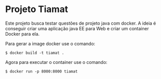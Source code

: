 # Projeto Tiamat

Este projeto busca testar questões de projeto java com docker. A ideia é conseguir criar uma aplicação java EE para Web e criar um container Docker para ela.


Para gerar a image docker use o comando:

```
$ docker build -t tiamat .
```

Agora para executar o container use o comando:
```
$ docker run -p 8000:8000 tiamat
```

